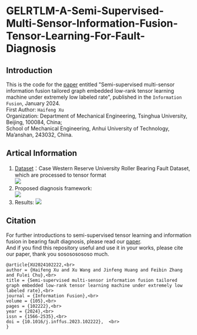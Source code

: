 # GELRTLM-A-Semi-Supervised-Multi-Sensor-Information-Fusion-Tensor-Learning-For-Fault-Diagnosis
## Introduction
This is the code for the [paper](https://doi.org/10.1016/j.inffus.2023.102222) entitled "Semi-supervised multi-sensor information fusion tailored graph embedded low-rank tensor learning machine under extremely low labeled rate", published in the `Information Fusion`,  January 2024.<br>
First Author: `Haifeng Xu`<br>
Organization: Department of Mechanical Engineering, Tsinghua University, Beijing, 100084, China;<br>
School of Mechanical Engineering, Anhui University of Technology, Ma’anshan, 243032, China.

## Artical Information
1. [Dataset](https://github.com/yyxyz/CaseWesternReserveUniversityData.git)：Case Western Reserve University Roller Bearing Fault Dataset, which are processed to tensor format<br>
   ![](https://github.com/xyyxhf/GELRTLM-A-Semisupervised-Tensor-Learning-Algorithm/blob/main/multi-sensor%20fusion%20feature.jpg)
3. Proposed diagnosis framework:<br>
   ![](https://github.com/xyyxhf/GELRTLM-A-Semisupervised-Tensor-Learning-Algorithm/blob/main/Flow%20diagram.jpg)
4. Results:
   ![](https://github.com/xyyxhf/GELRTLM-A-Semisupervised-Tensor-Learning-Algorithm/blob/main/experimental%20result.jpg)

## Citation
For further introductions to semi-supervised tensor learning and information fusion in bearing fault diagnosis, please read our [paper](https://doi.org/10.1016/j.inffus.2023.102222). <br>
And if you find this repository useful and use it in your works, please cite our paper, thank you sosososososo much.  <br>

```
@article{XU2024102222,<br>
author = {Haifeng Xu and Xu Wang and Jinfeng Huang and Feibin Zhang and Fulei Chu},<br>
title = {Semi-supervised multi-sensor information fusion tailored graph embedded low-rank tensor learning machine under extremely low labeled rate},<br>
journal = {Information Fusion},<br>
volume = {105},<br>
pages = {102222},<br>
year = {2024},<br>
issn = {1566-2535},<br>
doi = {10.1016/j.inffus.2023.102222},  <br>
}
```
